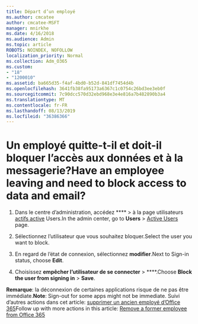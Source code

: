 ```yaml
---
title: Départ d’un employé
ms.author: cmcatee
author: cmcatee-MSFT
manager: mnirkhe
ms.date: 4/16/2018
ms.audience: Admin
ms.topic: article
ROBOTS: NOINDEX, NOFOLLOW
localization_priority: Normal
ms.collection: Adm_O365
ms.custom:
- "18"
- "1200010"
ms.assetid: ba665d35-f4af-4bd0-b52d-841df7454d4b
ms.openlocfilehash: 3641fb38fa95173a6367c1c0754c26bd3ee3eb0f
ms.sourcegitcommit: 7c90dcc570d32ebd968e3e4e816a7b482890b3a4
ms.translationtype: MT
ms.contentlocale: fr-FR
ms.lasthandoff: 08/13/2019
ms.locfileid: "36386366"
---
```

# <a name="have-an-employee-leaving-and-need-to-block-access-to-data-and-email"></a><span data-ttu-id="2f3ae-102">Un employé quitte-t-il et doit-il bloquer l’accès aux données et à la messagerie?</span><span class="sxs-lookup"><span data-stu-id="2f3ae-102">Have an employee leaving and need to block access to data and email?</span></span>
  
1. <span data-ttu-id="2f3ae-103">Dans le centre d’administration, accédez \*\*\*\* \> à la page utilisateurs [actifs active](https://go.microsoft.com/fwlink/p/?linkid=834822) Users.</span><span class="sxs-lookup"><span data-stu-id="2f3ae-103">In the admin center, go to **Users** \> [Active Users](https://go.microsoft.com/fwlink/p/?linkid=834822) page.</span></span>

2. <span data-ttu-id="2f3ae-104">Sélectionnez l’utilisateur que vous souhaitez bloquer.</span><span class="sxs-lookup"><span data-stu-id="2f3ae-104">Select the user you want to block.</span></span>

3. <span data-ttu-id="2f3ae-105">En regard de l’état de connexion, sélectionnez **modifier**.</span><span class="sxs-lookup"><span data-stu-id="2f3ae-105">Next to Sign-in status, choose **Edit**.</span></span>

4. <span data-ttu-id="2f3ae-106">Choisissez **empêcher l’utilisateur de se connecter** \> \*\*\*\*.</span><span class="sxs-lookup"><span data-stu-id="2f3ae-106">Choose **Block the user from signing in** \> **Save**.</span></span>

<span data-ttu-id="2f3ae-107">**Remarque**: la déconnexion de certaines applications risque de ne pas être immédiate.</span><span class="sxs-lookup"><span data-stu-id="2f3ae-107">**Note**: Sign-out for some apps might not be immediate.</span></span> <span data-ttu-id="2f3ae-108">Suivi d’autres actions dans cet article: [supprimer un ancien employé d’Office 365](https://docs.microsoft.com/en-us/office365/admin/add-users/remove-former-employee)</span><span class="sxs-lookup"><span data-stu-id="2f3ae-108">Follow up with more actions in this article: [Remove a former employee from Office 365](https://docs.microsoft.com/en-us/office365/admin/add-users/remove-former-employee)</span></span>